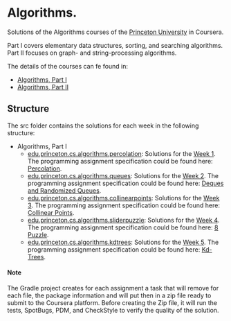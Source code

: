# Algorithms. 
Solutions of the Algorithms courses of the [Princeton University](https://www.cs.princeton.edu/)  in Coursera.

Part I covers elementary data structures, sorting, and searching algorithms. Part II focuses on graph- and string-processing algorithms.

The details of the courses can fe found in:

+ [Algorithms, Part I](https://www.coursera.org/learn/algorithms-part1)
+ [Algorithms, Part II](https://www.coursera.org/learn/algorithms-part2)

## Structure 

The src folder contains the solutions for each week in the following structure:

+ Algorithms, Part I
  + [edu.princeton.cs.algorithms.percolation](src/main/java/edu/princeton/cs/algorithms/percolation): Solutions for the [Week 1](https://www.coursera.org/learn/algorithms-part1/home/week/1). The programming assignment specification could be found here: [Percolation](https://coursera.cs.princeton.edu/algs4/assignments/percolation/specification.php).
  + [edu.princeton.cs.algorithms.queues](src/main/java/edu/princeton/cs/algorithms/queues): Solutions for the [Week 2](https://www.coursera.org/learn/algorithms-part1/home/week/2). The programming assignment specification could be found here: [Deques and Randomized Queues](https://coursera.cs.princeton.edu/algs4/assignments/queues/specification.php). 
  + [edu.princeton.cs.algorithms.collinearpoints](src/main/java/edu/princeton/cs/algorithms/collinearpoints): Solutions for the [Week 3](https://www.coursera.org/learn/algorithms-part1/home/week/3). The programming assignment specification could be found here: [Collinear Points](https://coursera.cs.princeton.edu/algs4/assignments/collinear/specification.php).
  + [edu.princeton.cs.algorithms.sliderpuzzle](src/main/java/edu/princeton/cs/algorithms/sliderpuzzle): Solutions for the [Week 4](https://www.coursera.org/learn/algorithms-part1/home/week/4). The programming assignment specification could be found here: [8 Puzzle](https://coursera.cs.princeton.edu/algs4/assignments/8puzzle/specification.php).
  + [edu.princeton.cs.algorithms.kdtrees](src/main/java/edu/princeton/cs/algorithms/kdtrees): Solutions for the [Week 5](https://www.coursera.org/learn/algorithms-part1/home/week/5). The programming assignment specification could be found here: [Kd-Trees](https://coursera.cs.princeton.edu/algs4/assignments/kdtree/specification.php). 


#### Note
  The Gradle project creates for each assignment a task that will remove for each file, the package information and will put then
 in a zip file ready to submit to the Coursera platform. 
   Before creating the Zip file, it will run the tests, SpotBugs, PDM, and CheckStyle to verify the quality of the solution.

